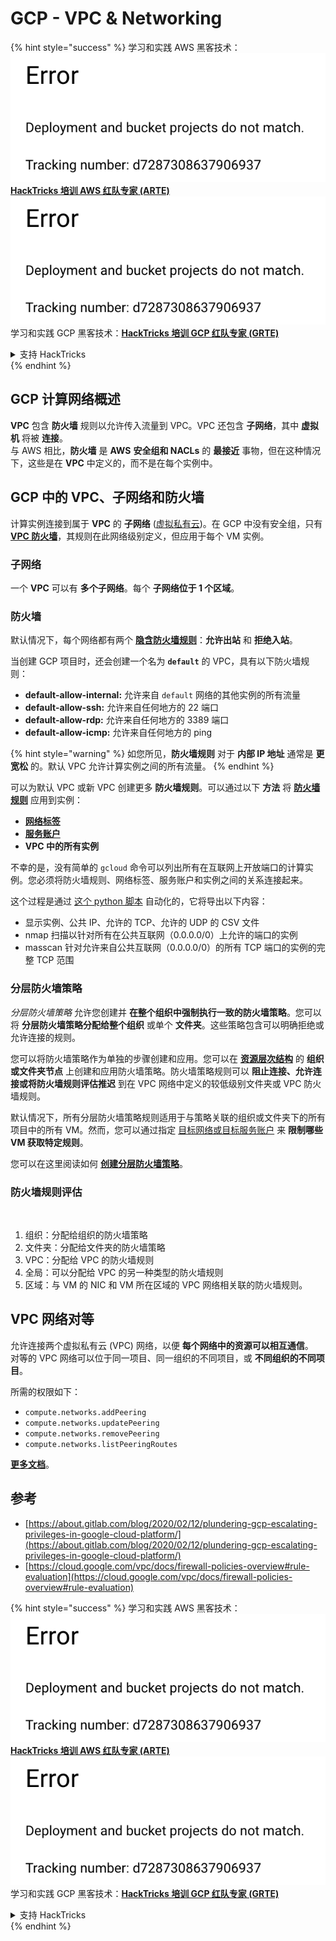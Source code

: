 # GCP - VPC & Networking

{% hint style="success" %}
学习和实践 AWS 黑客技术：<img src="../../../../.gitbook/assets/image (1) (1).png" alt="" data-size="line">[**HackTricks 培训 AWS 红队专家 (ARTE)**](https://training.hacktricks.xyz/courses/arte)<img src="../../../../.gitbook/assets/image (1) (1).png" alt="" data-size="line">\
学习和实践 GCP 黑客技术：<img src="../../../../.gitbook/assets/image (2).png" alt="" data-size="line">[**HackTricks 培训 GCP 红队专家 (GRTE)**<img src="../../../../.gitbook/assets/image (2).png" alt="" data-size="line">](https://training.hacktricks.xyz/courses/grte)

<details>

<summary>支持 HackTricks</summary>

* 查看 [**订阅计划**](https://github.com/sponsors/carlospolop)!
* **加入** 💬 [**Discord 群组**](https://discord.gg/hRep4RUj7f) 或 [**电报群组**](https://t.me/peass) 或 **在** **Twitter** 🐦 [**@hacktricks\_live**](https://twitter.com/hacktricks\_live)** 上关注我们。**
* **通过向** [**HackTricks**](https://github.com/carlospolop/hacktricks) 和 [**HackTricks Cloud**](https://github.com/carlospolop/hacktricks-cloud) github 仓库提交 PR 分享黑客技巧。

</details>
{% endhint %}

## **GCP 计算网络概述**

**VPC** 包含 **防火墙** 规则以允许传入流量到 VPC。VPC 还包含 **子网络**，其中 **虚拟机** 将被 **连接**。\
与 AWS 相比，**防火墙** 是 **AWS** **安全组和 NACLs** 的 **最接近** 事物，但在这种情况下，这些是在 **VPC** 中定义的，而不是在每个实例中。

## **GCP 中的 VPC、子网络和防火墙**

计算实例连接到属于 **VPC** 的 **子网络** ([虚拟私有云](https://cloud.google.com/vpc/docs/vpc))。在 GCP 中没有安全组，只有 [**VPC 防火墙**](https://cloud.google.com/vpc/docs/firewalls)，其规则在此网络级别定义，但应用于每个 VM 实例。

### 子网络

一个 **VPC** 可以有 **多个子网络**。每个 **子网络位于 1 个区域**。

### 防火墙

默认情况下，每个网络都有两个 [**隐含防火墙规则**](https://cloud.google.com/vpc/docs/firewalls#default\_firewall\_rules)：**允许出站** 和 **拒绝入站**。

当创建 GCP 项目时，还会创建一个名为 **`default`** 的 VPC，具有以下防火墙规则：

* **default-allow-internal:** 允许来自 `default` 网络的其他实例的所有流量
* **default-allow-ssh:** 允许来自任何地方的 22 端口
* **default-allow-rdp:** 允许来自任何地方的 3389 端口
* **default-allow-icmp:** 允许来自任何地方的 ping

{% hint style="warning" %}
如您所见，**防火墙规则** 对于 **内部 IP 地址** 通常是 **更宽松** 的。默认 VPC 允许计算实例之间的所有流量。
{% endhint %}

可以为默认 VPC 或新 VPC 创建更多 **防火墙规则**。可以通过以下 **方法** 将 [**防火墙规则**](https://cloud.google.com/vpc/docs/firewalls) 应用到实例：

* [**网络标签**](https://cloud.google.com/vpc/docs/add-remove-network-tags)
* [**服务账户**](https://cloud.google.com/vpc/docs/firewalls#serviceaccounts)
* **VPC 中的所有实例**

不幸的是，没有简单的 `gcloud` 命令可以列出所有在互联网上开放端口的计算实例。您必须将防火墙规则、网络标签、服务账户和实例之间的关系连接起来。

这个过程是通过 [这个 python 脚本](https://gitlab.com/gitlab-com/gl-security/gl-redteam/gcp\_firewall\_enum) 自动化的，它将导出以下内容：

* 显示实例、公共 IP、允许的 TCP、允许的 UDP 的 CSV 文件
* nmap 扫描以针对所有在公共互联网（0.0.0.0/0）上允许的端口的实例
* masscan 针对允许来自公共互联网（0.0.0.0/0）的所有 TCP 端口的实例的完整 TCP 范围

### 分层防火墙策略 <a href="#hierarchical-firewall-policies" id="hierarchical-firewall-policies"></a>

_分层防火墙策略_ 允许您创建并 **在整个组织中强制执行一致的防火墙策略**。您可以将 **分层防火墙策略分配给整个组织** 或单个 **文件夹**。这些策略包含可以明确拒绝或允许连接的规则。

您可以将防火墙策略作为单独的步骤创建和应用。您可以在 [**资源层次结构**](https://cloud.google.com/resource-manager/docs/cloud-platform-resource-hierarchy) 的 **组织或文件夹节点** 上创建和应用防火墙策略。防火墙策略规则可以 **阻止连接、允许连接或将防火墙规则评估推迟** 到在 VPC 网络中定义的较低级别文件夹或 VPC 防火墙规则。

默认情况下，所有分层防火墙策略规则适用于与策略关联的组织或文件夹下的所有项目中的所有 VM。然而，您可以通过指定 [目标网络或目标服务账户](https://cloud.google.com/vpc/docs/firewall-policies#targets) 来 **限制哪些 VM 获取特定规则**。

您可以在这里阅读如何 [**创建分层防火墙策略**](https://cloud.google.com/vpc/docs/using-firewall-policies#gcloud)。

### 防火墙规则评估

<figure><img src="../../../../.gitbook/assets/image (2) (1).png" alt=""><figcaption></figcaption></figure>

1. 组织：分配给组织的防火墙策略
2. 文件夹：分配给文件夹的防火墙策略
3. VPC：分配给 VPC 的防火墙规则
4. 全局：可以分配给 VPC 的另一种类型的防火墙规则
5. 区域：与 VM 的 NIC 和 VM 所在区域的 VPC 网络相关联的防火墙规则。

## VPC 网络对等

允许连接两个虚拟私有云 (VPC) 网络，以便 **每个网络中的资源可以相互通信**。\
对等的 VPC 网络可以位于同一项目、同一组织的不同项目，或 **不同组织的不同项目**。

所需的权限如下：

* `compute.networks.addPeering`
* `compute.networks.updatePeering`
* `compute.networks.removePeering`
* `compute.networks.listPeeringRoutes`

[**更多文档**](https://cloud.google.com/vpc/docs/vpc-peering)。

## 参考

* [https://about.gitlab.com/blog/2020/02/12/plundering-gcp-escalating-privileges-in-google-cloud-platform/](https://about.gitlab.com/blog/2020/02/12/plundering-gcp-escalating-privileges-in-google-cloud-platform/)
* [https://cloud.google.com/vpc/docs/firewall-policies-overview#rule-evaluation](https://cloud.google.com/vpc/docs/firewall-policies-overview#rule-evaluation)

{% hint style="success" %}
学习和实践 AWS 黑客技术：<img src="../../../../.gitbook/assets/image (1) (1).png" alt="" data-size="line">[**HackTricks 培训 AWS 红队专家 (ARTE)**](https://training.hacktricks.xyz/courses/arte)<img src="../../../../.gitbook/assets/image (1) (1).png" alt="" data-size="line">\
学习和实践 GCP 黑客技术：<img src="../../../../.gitbook/assets/image (2).png" alt="" data-size="line">[**HackTricks 培训 GCP 红队专家 (GRTE)**<img src="../../../../.gitbook/assets/image (2).png" alt="" data-size="line">](https://training.hacktricks.xyz/courses/grte)

<details>

<summary>支持 HackTricks</summary>

* 查看 [**订阅计划**](https://github.com/sponsors/carlospolop)!
* **加入** 💬 [**Discord 群组**](https://discord.gg/hRep4RUj7f) 或 [**电报群组**](https://t.me/peass) 或 **在** **Twitter** 🐦 [**@hacktricks\_live**](https://twitter.com/hacktricks\_live)** 上关注我们。**
* **通过向** [**HackTricks**](https://github.com/carlospolop/hacktricks) 和 [**HackTricks Cloud**](https://github.com/carlospolop/hacktricks-cloud) github 仓库提交 PR 分享黑客技巧。

</details>
{% endhint %}
